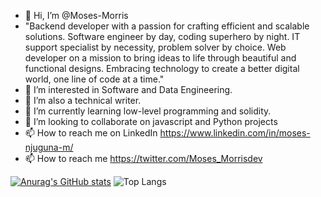 - 👋 Hi, I’m @Moses-Morris
- "Backend developer with a passion for crafting efficient and scalable solutions. Software engineer by day, coding superhero by night. IT support specialist by necessity, problem solver by choice. Web developer on a mission to bring ideas to life through beautiful and functional designs. Embracing technology to create a better digital world, one line of code at a time."
- 👀 I’m interested in Software and  Data Engineering.
- 🌱 I’m also a technical writer.
- 🌱 I’m currently learning low-level programming and solidity.
- 💞️ I’m looking to collaborate on javascript and Python projects
- 📫 How to reach me on LinkedIn https://www.linkedin.com/in/moses-njuguna-m/
- 📫 How to reach me https://twitter.com/Moses_Morrisdev


[![Anurag's GitHub stats](https://github-readme-stats.vercel.app/api?username=Moses-Morris&show_icons=true&theme=radical&hide_rank=true)](https://github.com/anuraghazra/github-readme-stats)
![Top Langs](https://github-readme-stats.vercel.app/api/top-langs/?username=anuraghazra&layout=compact)
<!---
Moses-Morris/Moses-Morris is a ✨ special ✨ repository because its `README.md` (this file) appears on your GitHub profile.
You can click the Preview link to take a look at your changes.
--->
